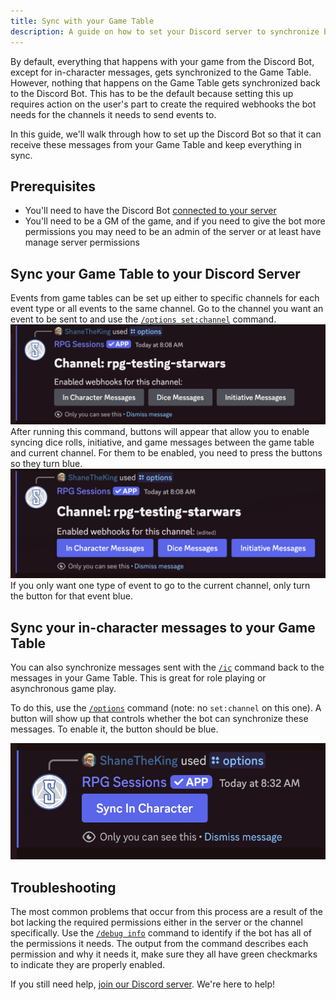 ```yaml
---
title: Sync with your Game Table
description: A guide on how to set your Discord server to synchronize back and forth with your Game Table
---
```


By default, everything that happens with your game from the Discord Bot, except for in-character messages, gets synchronized to the Game Table. However, nothing that happens on the Game Table gets synchronized back to the Discord Bot. This has to be the default because setting this up requires action on the user's part to create the required webhooks the bot needs for the channels it needs to send events to.

In this guide, we'll walk through how to set up the Discord Bot so that it can receive these messages from your Game Table and keep everything in sync.

## Prerequisites
- You'll need to have the Discord Bot [connected to your server](connecting-to-game-table)
- You'll need to be a GM of the game, and if you need to give the bot more permissions you may need to be an admin of the server or at least have manage server permissions

## Sync your Game Table to your Discord Server

Events from game tables can be set up either to specific channels for each event type or all events to the same channel. Go to the channel you want an event to be sent to and use the [`/options set:channel`](/discord-bot-docs/reference/options#options) command.
![Sync Options Unchecked](../../../assets/guides/connect-game-table/sync-options-unchecked.png)
After running this command, buttons will appear that allow you to enable syncing dice rolls, initiative, and game messages between the game table and current channel. For them to be enabled, you need to press the buttons so they turn blue.  
![Sync Options Checked](../../../assets/guides/connect-game-table/sync-options-checked.png)
If you only want one type of event to go to the current channel, only turn the button for that event blue.

## Sync your in-character messages to your Game Table

You can also synchronize messages sent with the [`/ic`](/discord-bot-docs/reference/in-character) command back to the messages in your Game Table. This is great for role playing or asynchronous game play.

To do this, use the [`/options`](/discord-bot-docs/reference/options/) command (note: no `set:channel` on this one). A button will show up that controls whether the bot can synchronize these messages. To enable it, the button should be blue.

![Sync Options Checked](../../../assets/guides/sync-game-table-events/sync-in-character-button.png)


## Troubleshooting

The most common problems that occur from this process are a result of the bot lacking the required permissions either in the server or the channel specifically. Use the [`/debug info`](/discord-bot-docs/misc/debug#debug-info) command to identify if the bot has all of the permissions it needs. The output from the command describes each permission and why it needs it, make sure they all have green checkmarks to indicate they are properly enabled.

If you still need help, [join our Discord server](https://discord.com/invite/DfEkRzUbjk). We're here to help!
